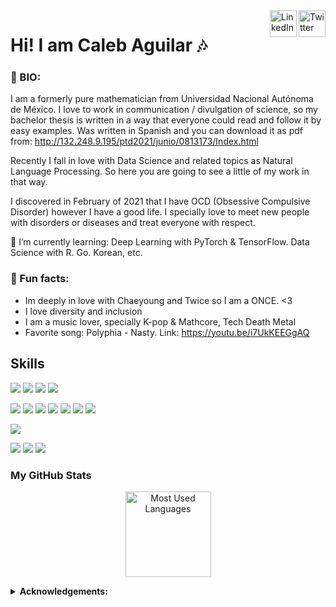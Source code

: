 <a href="https://twitter.com/CalebAguilar10" target="_blank" rel="nofollow">
  <img align="right" alt="Twitter" width="43px" src="https://image.flaticon.com/icons/png/512/733/733579.png" /></a>
<a href="https://www.linkedin.com/in/proggleb/" target="_blank" rel="nofollow">
  <img align="right" alt="LinkedIn" width="43px" src="https://image.flaticon.com/icons/png/512/174/174857.png" /></a>

<!-- <a href="https://proggleb.github.io" target="_blank" rel="nofollow">
  <img align="right" alt="Personal Website" width="43px" src="https://image.flaticon.com/icons/png/512/975/975645.png" /></a> -->

# Hi! I am Caleb Aguilar :notes:

### 💬 BIO: 
I am a formerly pure mathematician from Universidad Nacional Autónoma de México. I love to work in communication / divulgation of science, so my bachelor thesis is written in a way that everyone could read and follow it by easy examples. Was written in Spanish and you can download it as pdf from: http://132.248.9.195/ptd2021/junio/0813173/Index.html

Recently I fall in love with Data Science and related topics as Natural Language Processing. So here you are going to see a little of my work in that way.

I discovered in February of 2021 that I have OCD (Obsessive Compulsive Disorder) however I have a good life. I specially love to meet new people with disorders or diseases and treat everyone with respect.

🌱 I’m currently learning: Deep Learning with PyTorch & TensorFlow. Data Science with R. Go. Korean, etc.

### :dress: Fun facts: 
  - Im deeply in love with Chaeyoung and Twice so I am a ONCE. <3 
  - I love diversity and inclusion
  - I am a music lover, specially K-pop & Mathcore, Tech Death Metal
  - Favorite song: Polyphia - Nasty. Link: https://youtu.be/i7UkKEEGgAQ
  
## Skills
![](https://img.shields.io/badge/AWS-S3-informational?style=plastic&logo=Amazon-AWS&logoColor=FF9900&color=FF9900)
![](https://img.shields.io/badge/AWS-Lambda-informational?style=plastic&logo=Amazon-AWS&logoColor=FF9900&color=FF9900)
![](https://img.shields.io/badge/AWS-Athena-informational?style=plastic&logo=Amazon-AWS&logoColor=FF9900&color=FF9900)
![](https://img.shields.io/badge/AWS-Glue-informational?style=plastic&logo=Amazon-AWS&logoColor=FF9900&color=FF9900)

![](https://img.shields.io/badge/Python-3.7+-informational?&style=plastic&logo=python&logoColor=white&color=00cccc)
![](https://img.shields.io/badge/Python-NumPy-informational?style=plastic&logo=numpy&logoColor=white&color=00cccc)
![](https://img.shields.io/badge/Python-Pandas-informational?style=plastic&logo=pandas&logoColor=white&color=00cccc)
![](https://img.shields.io/badge/Python-Dash-informational?style=plastic&logo=plotly&logoColor=white&color=00cccc)
![](https://img.shields.io/badge/Python-Plotly-informational?style=plastic&logo=plotly&logoColor=white&color=00cccc)
![](https://img.shields.io/badge/Python-Matplotlib-informational?style=plastic&logo=matplot&logoColor=white&color=00cccc)
![](https://img.shields.io/badge/Python-Seaborn-informational?style=plastic&logo=seaborn&logoColor=white&color=00cccc)

![](https://img.shields.io/badge/Databases-PostgreSQL-informational?style=plastic&logo=postgreSQL&logoColor=white&color=00cccc)

![](https://img.shields.io/badge/VCS-Git-informational?style=plastic&logo=git&logoColor=white&color=00cccc)
![](https://img.shields.io/badge/IDE-Visual--Studio--Code-informational?style=plastic&logo=visualstudiocode&logoColor=white&color=00cccc)
![](https://img.shields.io/badge/IDE-Jupyter--Notebook-informational?style=plastic&logo=Jupyter&logoColor=white&color=00cccc)

### My GitHub Stats
<!-- Themes: https://github.com/anuraghazra/github-readme-stats/blob/master/themes/README.md -->
<p align="center"> 
  <img height="137px" src= "https://github-readme-stats.vercel.app/api/top-langs/?username=proggleb&layout=compact&theme=react&langs_count=6" alt="Most Used Languages" >
</p>

<details close>
 <summary> <b>Acknowledgements:</b> </summary>
  
  - [Skills badges](https://shields.io/)
  - [GitHub Stats](https://github.com/anuraghazra/github-readme-stats)
  
</details>
<!--
**Proggleb/Proggleb** is a ✨ _special_ ✨ repository because its `README.md` (this file) appears on your GitHub profile.
-->
